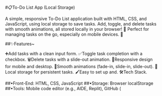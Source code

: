 #📋To-Do List App (Local Storage)

  A simple, responsive To-Do List application built with HTML, CSS, and JavaScript, using local storage to save tasks. Add, toggle, and delete tasks with smooth animations, all stored locally in your browser! 🚀 Perfect for managing tasks on the go, especially on mobile devices. 📱

##✨Features~

  ➕Add tasks with a clean input form.
  ✅Toggle task completion with a checkbox.
  🗑️Delete tasks with a slide-out animation.
  📱Responsive design for mobile and desktop.
  🎨Smooth animations (fade-in, slide-in, slide-out).
  💾Local storage for persistent tasks.
  🖌️Easy to set up and.
  🛠️Tech Stack.

##•Front-End: HTML, CSS, JavaScript
##•Storage: Browser localStorage
##•Tools: Mobile code editor (e.g., AIDE, Replit), GitHub (
